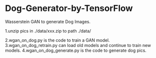# Dog-Generator-by-TensorFlow
Wasserstein GAN to generate Dog Images.

1.unzip pics in ./data/xxx.zip  to path ./data/

2.wgan_on_dog.py is the code to train a GAN model.
3.wgan_on_dog_retrain.py can load old models and continue to train new models.
4.wgan_on_dog_generate.py is the code to generate dog pics.

